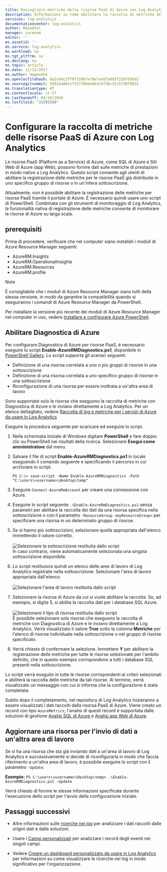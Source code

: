 ```yaml
---
title: Raccogliere metriche delle risorse PaaS di Azure con Log Analytics | Microsoft Docs
description: Informazioni su come abilitare la raccolta di metriche delle risorse PaaS di Azure con PowerShell per la conservazione e l'analisi in Log Analytics.
services: log-analytics
documentationcenter: log-analytics
author: MGoedtel
manager: carmonm
editor: ''
ms.assetid: ''
ms.service: log-analytics
ms.workload: na
ms.tgt_pltfrm: na
ms.devlang: na
ms.topic: article
ms.date: 11/13/2017
ms.author: magoedte
ms.openlocfilehash: 8a2c04c2f79f310b7e70e7add7a8d5f318f056d2
ms.sourcegitcommit: 59914a06e1f337399e4db3c6f3bc15c573079832
ms.translationtype: HT
ms.contentlocale: it-IT
ms.lasthandoff: 04/19/2018
ms.locfileid: "31593288"
---
```

# <a name="configure-collection-of-azure-paas-resource-metrics-with-log-analytics"></a>Configurare la raccolta di metriche delle risorse PaaS di Azure con Log Analytics

Le risorse PaaS (Platform as a Service) di Azure, come SQL di Azure e Siti Web di Azure (app Web), possono fornire dati sulle metriche di prestazioni in modo nativo a Log Analytics. Questo script consente agli utenti di abilitare la registrazione delle metriche per le risorse PaaS già distribuite in uno specifico gruppo di risorse o in un'intera sottoscrizione. 

Attualmente, non è possibile abilitare la registrazione delle metriche per risorse PaaS tramite il portale di Azure. È necessario quindi usare uno script di PowerShell. Combinata con gli strumenti di monitoraggio di Log Analytics, la funzionalità nativa di registrazione delle metriche consente di monitorare le risorse di Azure su larga scala. 

## <a name="prerequisites"></a>prerequisiti
Prima di procedere, verificare che nel computer siano installati i moduli di Azure Resource Manager seguenti:

- AzureRM.Insights
- AzureRM.OperationalInsights
- AzureRM.Resources
- AzureRM.profile

>[!NOTE]
>È consigliabile che i moduli di Azure Resource Manager siano tutti della stessa versione, in modo da garantire la compatibilità quando si eseguiranno i comandi di Azure Resource Manager da PowerShell.
>
Per installare la versione più recente dei moduli di Azure Resource Manager nel computer in uso, vedere [Installare e configurare Azure PowerShell](https://docs.microsoft.com/powershell/azure/install-azurerm-ps?view=azurermps-4.4.1#update-azps).  

## <a name="enable-azure-diagnostics"></a>Abilitare Diagnostica di Azure  
Per configurare Diagnostica di Azure per risorse PaaS, è necessario eseguire lo script **Enable-AzureRMDiagnostics.ps1**, disponibile in [PowerShell Gallery](https://www.powershellgallery.com/packages/Enable-AzureRMDiagnostics/2.52/DisplayScript).  Lo script supporta gli scenari seguenti:
  
* Definizione di una risorsa correlata a uno o più gruppi di risorse in una sottoscrizione  
* Definizione di una risorsa correlata a uno specifico gruppo di risorse in una sottoscrizione  
* Riconfigurazione di una risorsa per essere inoltrata a un'altra area di lavoro

Sono supportate solo le risorse che eseguono la raccolta di metriche con Diagnostica di Azure e le inviano direttamente a Log Analytics.  Per un elenco dettagliato, vedere [Raccolta di log e metriche per i servizi di Azure da usare in Log Analytics](log-analytics-azure-storage.md) 

Eseguire la procedura seguente per scaricare ed eseguire lo script.

1.  Nella schermata iniziale di Windows digitare **PowerShell** e fare doppio clic su PowerShell nei risultati della ricerca.  Selezionare **Esegui come amministratore** dal menu.   
2. Salvare il file di script **Enable-AzureRMDiagnostics.ps1** in locale eseguendo il comando seguente e specificando il percorso in cui archiviare lo script.    

    ```
    PS C:\> save-script -Name Enable-AzureRMDiagnostics -Path "C:\users\<username>\desktop\temp"
    ```

3. Eseguire `Connect-AzureRmAccount` per creare una connessione con Azure.   
4. Eseguire lo script seguente `.\Enable-AzureRmDiagnostics.ps1` senza parametri per abilitare la raccolta dei dati da una risorsa specifica nella sottoscrizione o con il parametro `-ResourceGroup <myResourceGroup>` per specificare una risorsa in un determinato gruppo di risorse.   
5. Se si hanno più sottoscrizioni, selezionare quella appropriata dall'elenco immettendo il valore corretto.<br><br> ![Selezionare la sottoscrizione restituita dallo script](./media/log-analytics-collect-azurepass-posh/script-select-subscription.png)<br> In caso contrario, viene automaticamente selezionata una singola sottoscrizione disponibile.
6. Lo script restituisce quindi un elenco delle aree di lavoro di Log Analytics registrate nella sottoscrizione.  Selezionare l'area di lavoro appropriata dall'elenco.<br><br> ![Selezionare l'area di lavoro restituita dallo script](./media/log-analytics-collect-azurepass-posh/script-select-workspace.png)<br> 
7. Selezionare la risorsa di Azure da cui si vuole abilitare la raccolta. Se, ad esempio, si digita 5, si abilita la raccolta dati per i database SQL Azure.<br><br> ![Selezionare il tipo di risorsa restituita dallo script](./media/log-analytics-collect-azurepass-posh/script-select-resource.png)<br>
   È possibile selezionare solo risorse che eseguono la raccolta di metriche con Diagnostica di Azure e le inviano direttamente a Log Analytics.  Verrà visualizzato il valore **True** sotto la colonna **Metriche** per l'elenco di risorse individuate nella sottoscrizione o nel gruppo di risorse specificato.    
8. Verrà chiesto di confermare la selezione.  Immettere **Y** per abilitare la registrazione delle metriche per tutte le risorse selezionate per l'ambito definito, che in questo esempio corrispondono a tutti i database SQL presenti nella sottoscrizione.  

Lo script verrà eseguito in tutte le risorse corrispondenti ai criteri selezionati e abiliterà la raccolta delle metriche da tali risorse. Al termine, verrà visualizzato un messaggio con cui si informa che la configurazione è stata completata.  

Subito dopo il completamento, nel repository di Log Analytics inizieranno a essere visualizzati i dati raccolti dalla risorsa PaaS di Azure.  Viene creato un record con tipo `AzureMetrics`; l'analisi di questi record è supportata dalle soluzioni di gestione [Analisi SQL di Azure ](log-analytics-azure-sql.md) e [Analisi app Web di Azure](log-analytics-azure-web-apps-analytics.md).   

## <a name="update-a-resource-to-send-data-to-another-workspace"></a>Aggiornare una risorsa per l'invio di dati a un'altra area di lavoro
Se si ha una risorsa che sta già inviando dati a un'area di lavoro di Log Analytics e successivamente si decide di riconfigurarla in modo che faccia riferimento a un'altra area di lavoro, è possibile eseguire lo script con il parametro `-Update`.  

**Esempio:** 
`PS C:\users\<username>\Desktop\temp> .\Enable-AzureRMDiagnostics.ps1 -Update`

Verrà chiesto di fornire le stesse informazioni specificate durante l'esecuzione dello script per l'avvio della configurazione iniziale.  

## <a name="next-steps"></a>Passaggi successivi

* Altre informazioni sulle [ricerche nei log](log-analytics-log-searches.md) per analizzare i dati raccolti dalle origini dati e dalle soluzioni. 

* Usare i [Campi personalizzati](log-analytics-custom-fields.md) per analizzare i record degli eventi nei singoli campi.

* Vedere [Creare un dashboard personalizzato da usare in Log Analytics](log-analytics-dashboards.md) per informazioni su come visualizzare le ricerche nei log in modo significativo per l'organizzazione.
